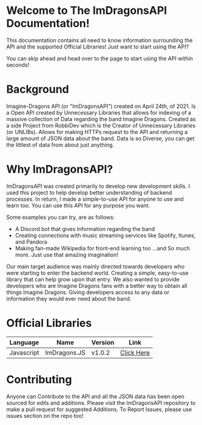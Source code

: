 # Welcome to The ImDragonsAPI Documentation!
This documentation contains all need to know information surrounding the API and the supported Official Libraries!
Just want to start using the API?

You can skip ahead and head over to the page to start using the API within seconds!

# Background
Imagine-Dragons API (or "ImDragonsAPI") created on April 24th, of 2021. Is a Open API created by Unnecessary Libraries that allows for indexing of a massive collection of Data regarding the band Imagine Dragons. Created as a side Project from RobbiDev which is the Creator of Unnecessary Libraries (or UNLIBs). Allows for making HTTPs request to the API and returning a large amount of JSON data about the band. Data is so Diverse, you can get the littlest of data from about just anything.

# Why ImDragonsAPI? 
ImDragonsAPI was created primarily to develop new development skills. I used this project to help develop better understanding of backend processes. In return, I made a simple-to-use API for anyone to use and learn too.
You can use this API for any purpose you want.

Some examples you can try, are as follows:
- A Discord bot that gives Information regarding the band
- Creating connections with music streaming services like Spotify, Itunes, and Pandora
- Making fan-made Wikipedia for front-end learning too
...and So much more. Just use that amazing imagination!

Our main target audience was mainly directed towards developers who were starting to enter the backend world. Creating a simple, easy-to-use library that can help grow upon that entry. We also wanted to provide developers who are Imagine Dragons fans with a better way to obtain all things Imagine Dragons. Giving developers access to any data or information they would ever need about the band.

# Official Libraries
| Language   | Name         | Version | Link  |
| ---------- | ------------ | ------- | ------|
| Javascript | ImDragons.JS | v1.0.2  | [Click Here](https://github.com/RobbiDev/imagine-dragons.js)|


# Contributing
Anyone can Contribute to the API and all the JSON data has been open sourced for edits and additions. Please visit the ImDragonsAPI repository to make a pull request for suggested Additions. To Report Issues, please use issues section on the repo too!